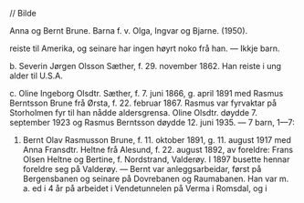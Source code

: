 // Bilde

Anna og Bernt Brune. Barna f. v. Olga, Ingvar og Bjarne. (1950).

reiste til Amerika, og seinare har ingen høyrt noko frå han. — Ikkje barn.

b. Severin Jørgen Olsson Sæther, f. 29. november 1862. Han reiste i ung alder til U.S.A.

c. Oline Ingeborg Olsdtr. Sæther, f. 7. juni 1866, g. april 1891 med Rasmus Berntsson Brune frå Ørsta, f. 22. februar 1867. Rasmus var fyrvaktar på Storholmen fyr til han nådde aldersgrensa. Oline Olsdtr. døydde 7. september 1923 og Rasmus Berntsson døydde 12. juni 1935. — 7 barn, 1—7:

1. Bernt Olav Rasmusson Brune, f. 11. oktober 1891, g. 11. august 1917 med Anna Fransdtr. Heltne frå Alesund, f. 22. august 1892, av foreldre: Frans Olsen Heltne og Bertine, f. Nordstrand, Valderøy. I 1897 busette hennar foreldre seg på Valderøy. — Bernt var anleggsarbeidar, først på Bergensbanen og seinare på Dovrebanen og Raumabanen. Han var m. a.  ed i 4 år på arbeidet i Vendetunnelen på Verma i Romsdal, og i